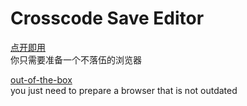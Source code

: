# Crosscode Save Editor

[点开即用](https://psrx.gitee.io/crosscode-save-editor/)  
你只需要准备一个不落伍的浏览器

[out-of-the-box](https://psrx.github.io/crosscode-save-editor)  
you just need to prepare a browser that is not outdated

